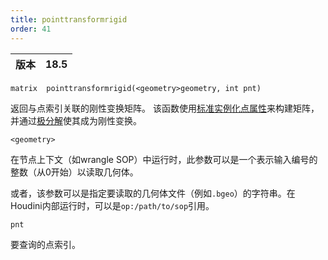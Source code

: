 ```yaml
---
title: pointtransformrigid
order: 41
---
```


| 版本 | 18.5 |
| --- | --- |

`matrix  pointtransformrigid(<geometry>geometry, int pnt)`

返回与点索引关联的刚性变换矩阵。
该函数使用[标准实例化点属性](../../copy/instanceattrs.html)来构建矩阵，并通过[极分解](polardecomp.html "计算矩阵的极分解")使其成为刚性变换。

`<geometry>`

在节点上下文（如wrangle SOP）中运行时，此参数可以是一个表示输入编号的整数（从0开始）以读取几何体。

或者，该参数可以是指定要读取的几何体文件（例如`.bgeo`）的字符串。在Houdini内部运行时，可以是`op:/path/to/sop`引用。

`pnt`

要查询的点索引。